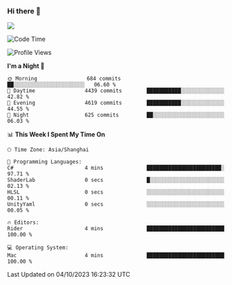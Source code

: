 ### Hi there 👋

<!--
**JJAYCHEN1e/jjaychen1e** is a ✨ _special_ ✨ repository because its `README.md` (this file) appears on your GitHub profile.

Here are some ideas to get you started:

- 🔭 I’m currently working on ...
- 🌱 I’m currently learning ...
- 👯 I’m looking to collaborate on ...
- 🤔 I’m looking for help with ...
- 💬 Ask me about ...
- 📫 How to reach me: ...
- 😄 Pronouns: ...
- ⚡ Fun fact: ...
-->

[![](https://github-readme-stats.vercel.app/api?username=jjaychen1e&show_icons=true)](https://github.com/jjaychen1e/github-readme-stats?count_private=true)

<!--START_SECTION:waka-->
![Code Time](http://img.shields.io/badge/Code%20Time-875%20hrs%202%20mins-blue)

![Profile Views](http://img.shields.io/badge/Profile%20Views-6-blue)

**I'm a Night 🦉** 

```text
🌞 Morning                684 commits         ██░░░░░░░░░░░░░░░░░░░░░░░   06.60 % 
🌆 Daytime                4439 commits        ███████████░░░░░░░░░░░░░░   42.82 % 
🌃 Evening                4619 commits        ███████████░░░░░░░░░░░░░░   44.55 % 
🌙 Night                  625 commits         ██░░░░░░░░░░░░░░░░░░░░░░░   06.03 % 
```


📊 **This Week I Spent My Time On** 

```text
🕑︎ Time Zone: Asia/Shanghai

💬 Programming Languages: 
C#                       4 mins              ████████████████████████░   97.71 % 
ShaderLab                0 secs              █░░░░░░░░░░░░░░░░░░░░░░░░   02.13 % 
HLSL                     0 secs              ░░░░░░░░░░░░░░░░░░░░░░░░░   00.11 % 
UnityYaml                0 secs              ░░░░░░░░░░░░░░░░░░░░░░░░░   00.05 % 

🔥 Editors: 
Rider                    4 mins              █████████████████████████   100.00 % 

💻 Operating System: 
Mac                      4 mins              █████████████████████████   100.00 % 
```


 Last Updated on 04/10/2023 16:23:32 UTC
<!--END_SECTION:waka-->
